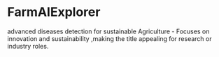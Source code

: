 # FarmAIExplorer
advanced diseases detection for sustainable Agriculture - Focuses on innovation and sustainability ,making the title appealing for research or industry roles.

